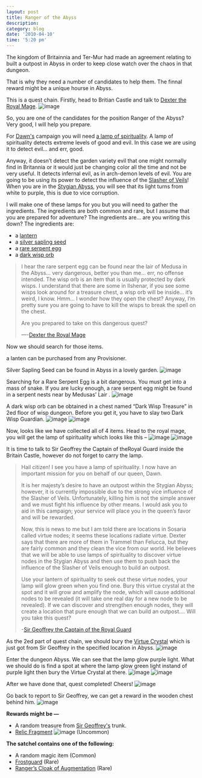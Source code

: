 ```yaml
---
layout: post
title: Ranger of the Abyss
description: 
category: blog
date: '2010-04-10'
time: '5:20 pm'
---
```

 
The kingdom of Britainnia and Ter-Mur had made an agreement relating to built a outpost in Abyss in order to keep close watch over the chaos in that dungeon.

That is why they need a number of candidates to help them. The finnal reward might be a unique hourse in Abyss.

This is a quest chain. Firstly, head to Britian Castle and talk to [Dexter the Royal Mage][].
![image](/images/blog/Ranger_of_the_Abyss_01.jpg)

So, you are one of the candidates for the position Ranger of the Abyss? Very good, I will help you prepare.

For [Dawn's][] campaign you will need [a lamp of spirituality][]. A lamp of spirituality detects extreme levels of good and evil. In this case we are using it to detect evil… and err, good.

Anyway, it doesn’t detect the garden variety evil that one might normally find in Britannia or it would just be changing color all the time and not be very useful. It detects infernal evil, as in arch-demon levels of evil. You are going to be using its power to detect the influence of the [Slasher of Veils][]! When you are in the [Stygian Abyss][], you will see that its light turns from white to purple, this is due to vice corruption.

I will make one of these lamps for you but you will need to gather the ingredients. The ingredients are both common and rare, but I assume that you are prepared for adventure? The ingredients are… are you writing this down? The ingredients are:

* a [lantern][]
* a [silver sapling seed][]
* a [rare serpent egg][]
* a [dark wisp orb][]

> I hear the rare serpent egg can be found near the lair of Medusa in the Abyss… very dangerous, better you than me… err, no offense intended. The wisp orb is an item that is usually protected by dark wisps. I understand that there are some in Ilshenar, if you see some wisps look around for a treasure chest, a wisp orb will be inside… it’s weird, I know. Hmm… I wonder how they open the chest? Anyway, I’m pretty sure you are going to have to kill the wisps to break the spell on the chest.
> 
> Are you prepared to take on this dangerous quest?
> 
> —-[Dexter the Royal Mage][]

Now we should search for those items.

a lanten can be purchased from any Provisioner.

Silver Sapling Seed can be found in Abyss in a lovely garden.
![image](/images/blog/Ranger_of_the_Abyss_02.jpg)

Searching for a Rare Serpent Egg is a bit dangerous. You must get into a mass of snake. If you are lucky enough, a rare serpent egg might be found in a serpent nests near by Medusas’ Lair .
![image](/images/blog/Ranger_of_the_Abyss_03.jpg)

A dark wisp orb can be obtained in a chest named “Dark Wisp Treasure” in 2ed floor of wisp dungeon. Before you get it, you have to slay two Dark Wisp Guardian.
![image](/images/blog/Ranger_of_the_Abyss_04.jpg)
![image](/images/blog/Ranger_of_the_Abyss_05.jpg)

Now, looks like we have collected all of 4 items. Head to the royal mage, you will get the lamp of spirituality which looks like this –
![image](/images/blog/Ranger_of_the_Abyss_06.jpg)
![image](/images/blog/Ranger_of_the_Abyss_07.jpg)

It is time to talk to Sir Geoffrey the Captain of theRoyal Guard inside the Britain Castle, however do not forget to carry the lamp.

> Hail citizen! I see you have a lamp of spirituality. I now have an important mission for you on behalf of our queen, Dawn.
> 
> It is her majesty’s desire to have an outpost within the Stygian Abyss; however, it is currently impossible due to the strong vice influence of the Slasher of Veils. Unfortunately, killing him is not the simple answer and we must fight his influence by other means. I would ask you to aid in this campaign; your service will place you in the queen’s favor and will be rewarded.
> 
> Now, this is news to me but I am told there are locations in Sosaria called virtue nodes; it seems these locations radiate virtue. Dexter says that there are more of them in Trammel than Felucca, but they are fairly common and they clean the vice from our world. He believes that we will be able to use lamps of spirituality to discover virtue nodes in the Stygian Abyss and then use them to push back the influence of the Slasher of Veils enough to build an outpost.
> 
> Use your lantern of spirituality to seek out these virtue nodes, your lamp will glow green when you find one. Bury this virtue crystal at the spot and it will grow and amplify the node, which will cause additional nodes to be revealed (it will take one real day for a new node to be revealed). If we can discover and strengthen enough nodes, they will create a location that pure enough that we can build an outpost…. Will you take this quest?
> 
> -[Sir Geoffrey the Captain of the Royal Guard][]

As the 2ed part of quest chain, we should bury the [Virtue Crystal][] which is just got from Sir Geoffrey in the specified location in Abyss.
![image](/images/blog/Ranger_of_the_Abyss_08.jpg)

Enter the dungeon Abyss. We can see that the lamp glow purple light. What we should do is find a spot at where the lamp glow green light instand of purple light then bury the Virtue Crystal at there.
![image](/images/blog/Ranger_of_the_Abyss_09.jpg)
![image](/images/blog/Ranger_of_the_Abyss_10.jpg)

After we have done that, quest completed! Cheers!
![image](/images/blog/Ranger_of_the_Abyss_11.jpg)

Go back to report to Sir Geoffrey, we can get a reward in the wooden chest behind him.
![image](/images/blog/Ranger_of_the_Abyss_12.jpg)

**Rewards might be —**

+ A random treasure from [Sir Geoffrey's][] trunk.
+ [Relic Fragment][] ![image](http://www.uoguide.com/File:Relic_fragment.png) (Uncommon)

**The satchel contains one of the following:**

+ A random magic item (Common)
+ [Frostguard][] (Rare)
+ [Ranger’s Cloak of Augmentation][] (Rare)

[Dexter the Royal Mage]: http://www.uoguide.com/Dexter_the_Royal_Mage "Dexter the Royal Mage"
[Dawn's]: http://www.uoguide.com/Dawn "Dawn's"
[a lamp of spirituality]: http://www.uoguide.com/Lamp_of_Spirituality "a lamp of spirituality"
[Slasher of Veils]: http://www.uoguide.com/Slasher_of_Veils "Slasher of Veils"
[Stygian Abyss]: http://www.uoguide.com/Stygian_Abyss_Dungeon "Stygian Abyss"
[lantern]: http://www.uoguide.com/Lantern "lantern"
[silver sapling seed]: http://www.uoguide.com/A_Seed_of_the_Silver_Sapling "silver sapling seed"
[rare serpent egg]: http://www.uoguide.com/A_Rare_Serpent_Egg "rare serpent egg"
[dark wisp orb]: http://www.uoguide.com/Dark_Wisp_Orb "dark wisp orb"
[Dexter the Royal Mage]: http://www.uoguide.com/Dexter_the_Royal_Mage "Dexter the Royal Mage"
[Sir Geoffrey the Captain of the Royal Guard]: http://www.uoguide.com/Sir_Geoffrey_the_Captain_of_the_Royal_Guard "Sir Geoffrey the Captain of the Royal Guard"
[Virtue Crystal]: http://www.uoguide.com/Virtue_Crystal "Virtue Crystal"
[Sir Geoffrey's]: http://www.uoguide.com/Sir_Geoffrey_the_Captain_of_the_Royal_Guard "Sir Geoffrey's"
[Relic Fragment]: http://www.uoguide.com/Relic_Fragment "Relic Fragment"
[Frostguard]: http://www.uoguide.com/Frostguard "Frostguard"
[Ranger’s Cloak of Augmentation]: http://www.uoguide.com/Ranger%27s_Cloak_of_Augmentation "Ranger’s Cloak of Augmentation"
